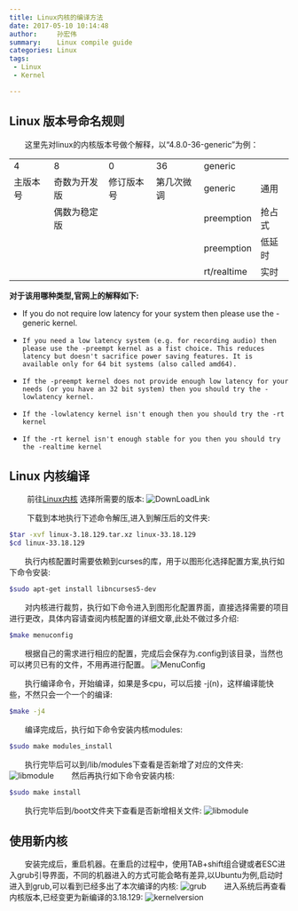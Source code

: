 ```yaml
---
title: Linux内核的编译方法
date: 2017-05-10 10:14:48
author:     孙宏伟
summary:    Linux compile guide
categories: Linux
tags:
 - Linux 
 - Kernel

---
```


## Linux 版本号命名规则

&ensp;&ensp;&ensp;&ensp;这里先对linux的内核版本号做个解释，以“4.8.0-36-generic”为例：

<table>
   <tr>
      <td>4</td>
      <td>8</td>
      <td>0</td>
      <td>36</td>
      <td colspan="2">generic</td>   
   </tr>
   <tr>
      <td>主版本号</td>
      <td>奇数为开发版</td>
      <td>修订版本号</td>
      <td>第几次微调</td>
      <td>generic</td>
      <td>通用</td>
   </tr>
   <tr>
      <td></td>
      <td>偶数为稳定版</td>
      <td></td>
      <td></td>
      <td>preemption</td>
      <td>抢占式</td>
   </tr>
   <tr>
      <td></td>
      <td></td>
      <td></td>
      <td></td>
      <td>preemption</td>
      <td>低延时</td>
   </tr>
   <tr>
      <td></td>
      <td></td>
      <td></td>
      <td></td>
      <td>rt/realtime</td>
      <td>实时</td>
   </tr>
</table>

**对于该用哪种类型,官网上的解释如下:**

-  If you do not require low latency for your system then please use the -generic kernel.
-     If you need a low latency system (e.g. for recording audio) then please use the -preempt kernel as a fist choice. This reduces latency but doesn't sacrifice power saving features. It is available only for 64 bit systems (also called amd64).
-     If the -preempt kernel does not provide enough low latency for your needs (or you have an 32 bit system) then you should try the -lowlatency kernel.
-     If the -lowlatency kernel isn't enough then you should try the -rt kernel
-     If the -rt kernel isn't enough stable for you then you should try the -realtime kernel

## Linux 内核编译

&ensp;&ensp;&ensp;&ensp; 前往[Linux内核](https://mirrors.edge.kernel.org/pub/linux/kernel/) 选择所需要的版本:
![DownLoadLink](downlink.png)

&ensp;&ensp;&ensp;&ensp; 下载到本地执行下述命令解压,进入到解压后的文件夹:
``` bash
$tar -xvf linux-3.18.129.tar.xz linux-33.18.129
$cd linux-33.18.129
```

&ensp;&ensp;&ensp;&ensp;执行内核配置时需要依赖到curses的库，用于以图形化选择配置方案,执行如下命令安装:
```bash
$sudo apt-get install libncurses5-dev
```

&ensp;&ensp;&ensp;&ensp;对内核进行裁剪，执行如下命令进入到图形化配置界面，直接选择需要的项目进行更改，具体内容请查阅内核配置的详细文章,此处不做过多介绍:
```bash
$make menuconfig
```

&ensp;&ensp;&ensp;&ensp;根据自己的需求进行相应的配置，完成后会保存为.config到该目录，当然也可以拷贝已有的文件，不用再进行配置。
![MenuConfig](menuconfig.png)


&ensp;&ensp;&ensp;&ensp;执行编译命令，开始编译，如果是多cpu，可以后接 -j(n)，这样编译能快些，不然只会一个一个的编译:
```bash
$make -j4
```
&ensp;&ensp;&ensp;&ensp;编译完成后，执行如下命令安装内核modules:
```bash
$sudo make modules_install
```
&ensp;&ensp;&ensp;&ensp;执行完毕后可以到/lib/modules下查看是否新增了对应的文件夹:
![libmodule](libmodules.png)
&ensp;&ensp;&ensp;&ensp;然后再执行如下命令安装内核:
```bash
$sudo make install 
```
&ensp;&ensp;&ensp;&ensp;执行完毕后到/boot文件夹下查看是否新增相关文件:
![libmodule](boot.png)

## 使用新内核
&ensp;&ensp;&ensp;&ensp;安装完成后，重启机器。在重启的过程中，使用TAB+shift组合键或者ESC进入grub引导界面，不同的机器进入的方式可能会略有差异,以Ubuntu为例,启动时进入到grub,可以看到已经多出了本次编译的内核:
![grub](grub.png)
&ensp;&ensp;&ensp;&ensp;进入系统后再查看内核版本,已经变更为新编译的3.18.129:
![kernelversion](kernelversion.png)
